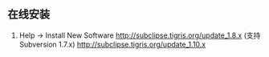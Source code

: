 ## 在线安装
1. Help -> Install New Software
http://subclipse.tigris.org/update_1.8.x (支持Subversion 1.7.x)
http://subclipse.tigris.org/update_1.10.x

